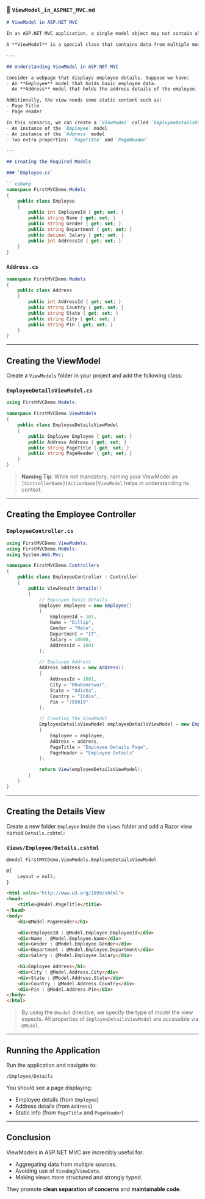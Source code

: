 ### 📘 `ViewModel_in_ASPNET_MVC.md`

````markdown
# ViewModel in ASP.NET MVC

In an ASP.NET MVC application, a single model object may not contain all the data required by a view. For instance, a view may require data from multiple models or some static properties. This is where **ViewModel** comes into play.

A **ViewModel** is a special class that contains data from multiple models and additional information required for rendering a specific view. It acts as a container tailored for a view, hence the name *ViewModel*.

---

## Understanding ViewModel in ASP.NET MVC

Consider a webpage that displays employee details. Suppose we have:
- An **Employee** model that holds basic employee data.
- An **Address** model that holds the address details of the employee.

Additionally, the view needs some static content such as:
- Page Title
- Page Header

In this scenario, we can create a `ViewModel` called `EmployeeDetailsViewModel` which will contain:
- An instance of the `Employee` model
- An instance of the `Address` model
- Two extra properties: `PageTitle` and `PageHeader`

---

## Creating the Required Models

### `Employee.cs`

```csharp
namespace FirstMVCDemo.Models
{
    public class Employee
    {
        public int EmployeeId { get; set; }
        public string Name { get; set; }
        public string Gender { get; set; }
        public string Department { get; set; }
        public decimal Salary { get; set; }
        public int AddressId { get; set; }
    }
}
````

### `Address.cs`

```csharp
namespace FirstMVCDemo.Models
{
    public class Address
    {
        public int AddressId { get; set; }
        public string Country { get; set; }
        public string State { get; set; }
        public string City { get; set; }
        public string Pin { get; set; }
    }
}
```

---

## Creating the ViewModel

Create a `ViewModels` folder in your project and add the following class:

### `EmployeeDetailsViewModel.cs`

```csharp
using FirstMVCDemo.Models;

namespace FirstMVCDemo.ViewModels
{
    public class EmployeeDetailsViewModel
    {
        public Employee Employee { get; set; }
        public Address Address { get; set; }
        public string PageTitle { get; set; }
        public string PageHeader { get; set; }
    }
}
```

> **Naming Tip**: While not mandatory, naming your ViewModel as `[ControllerName][ActionName]ViewModel` helps in understanding its context.

---

## Creating the Employee Controller

### `EmployeeController.cs`

```csharp
using FirstMVCDemo.ViewModels;
using FirstMVCDemo.Models;
using System.Web.Mvc;

namespace FirstMVCDemo.Controllers
{
    public class EmployeeController : Controller
    {
        public ViewResult Details()
        {
            // Employee Basic Details
            Employee employee = new Employee()
            {
                EmployeeId = 101,
                Name = "Dillip",
                Gender = "Male",
                Department = "IT",
                Salary = 10000,
                AddressId = 1001
            };

            // Employee Address
            Address address = new Address()
            {
                AddressId = 1001,
                City = "Bhubaneswar",
                State = "Odisha",
                Country = "India",
                Pin = "755019"
            };

            // Creating the ViewModel
            EmployeeDetailsViewModel employeeDetailsViewModel = new EmployeeDetailsViewModel()
            {
                Employee = employee,
                Address = address,
                PageTitle = "Employee Details Page",
                PageHeader = "Employee Details"
            };

            return View(employeeDetailsViewModel);
        }
    }
}
```

---

## Creating the Details View

Create a new folder `Employee` inside the `Views` folder and add a Razor view named `Details.cshtml`:

### `Views/Employee/Details.cshtml`

```html
@model FirstMVCDemo.ViewModels.EmployeeDetailsViewModel

@{
    Layout = null;
}

<html xmlns="http://www.w3.org/1999/xhtml">
<head>
    <title>@Model.PageTitle</title>
</head>
<body>
    <h1>@Model.PageHeader</h1>

    <div>EmployeeID : @Model.Employee.EmployeeId</div>
    <div>Name : @Model.Employee.Name</div>
    <div>Gender : @Model.Employee.Gender</div>
    <div>Department : @Model.Employee.Department</div>
    <div>Salary : @Model.Employee.Salary</div>

    <h1>Employee Address</h1>
    <div>City : @Model.Address.City</div>
    <div>State : @Model.Address.State</div>
    <div>Country : @Model.Address.Country</div>
    <div>Pin : @Model.Address.Pin</div>
</body>
</html>
```

> By using the `@model` directive, we specify the type of model the view expects. All properties of `EmployeeDetailsViewModel` are accessible via `@Model`.

---

## Running the Application

Run the application and navigate to:

```
/Employee/Details
```

You should see a page displaying:

* Employee details (from `Employee`)
* Address details (from `Address`)
* Static info (from `PageTitle` and `PageHeader`)

---

## Conclusion

ViewModels in ASP.NET MVC are incredibly useful for:

* Aggregating data from multiple sources.
* Avoiding use of `ViewBag`/`ViewData`.
* Making views more structured and strongly typed.

They promote **clean separation of concerns** and **maintainable code**.